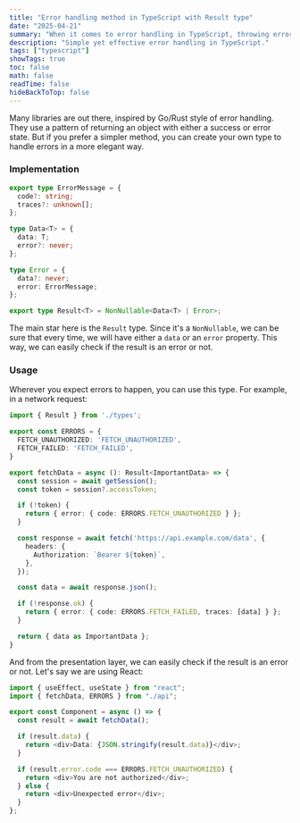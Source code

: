 ```yaml
---
title: "Error handling method in TypeScript with Result type"
date: "2025-04-21"
summary: "When it comes to error handling in TypeScript, throwing errors is not the best approach, especially where errors are expected. Let's explore a better alternative."
description: "Simple yet effective error handling in TypeScript."
tags: ["typescript"]
showTags: true
toc: false
math: false
readTime: false
hideBackToTop: false
---
```


Many libraries are out there, inspired by Go/Rust style of error handling. They use a pattern of returning an object with either a success or error state. But if you prefer a simpler method, you can create your own type to handle errors in a more elegant way.

### Implementation

```ts
export type ErrorMessage = {
  code?: string;
  traces?: unknown[];
};

type Data<T> = {
  data: T;
  error?: never;
};

type Error = {
  data?: never;
  error: ErrorMessage;
};

export type Result<T> = NonNullable<Data<T> | Error>;
```

The main star here is the `Result` type. Since it's a `NonNullable`, we can be sure that every time, we will have either a `data` or an `error` property. This way, we can easily check if the result is an error or not.

### Usage

Wherever you expect errors to happen, you can use this type. For example, in a network request:

```ts
import { Result } from './types';

export const ERRORS = {
  FETCH_UNAUTHORIZED: 'FETCH_UNAUTHORIZED',
  FETCH_FAILED: 'FETCH_FAILED',
}

export fetchData = async (): Result<ImportantData> => {
  const session = await getSession();
  const token = session?.accessToken;

  if (!token) {
    return { error: { code: ERRORS.FETCH_UNAUTHORIZED } };
  }

  const response = await fetch('https://api.example.com/data', {
    headers: {
      Authorization: `Bearer ${token}`,
    },
  });

  const data = await response.json();

  if (!response.ok) {
    return { error: { code: ERRORS.FETCH_FAILED, traces: [data] } };
  }

  return { data as ImportantData };
}
```

And from the presentation layer, we can easily check if the result is an error or not. Let's say we are using React:

```ts
import { useEffect, useState } from "react";
import { fetchData, ERRORS } from "./api";

export const Component = async () => {
  const result = await fetchData();

  if (result.data) {
    return <div>Data: {JSON.stringify(result.data)}</div>;
  }

  if (result.error.code === ERRORS.FETCH_UNAUTHORIZED) {
    return <div>You are not authorized</div>;
  } else {
    return <div>Unexpected error</div>;
  }
};
```

